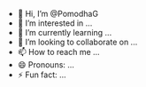 - 👋 Hi, I’m @PomodhaG
- 👀 I’m interested in ...
- 🌱 I’m currently learning ...
- 💞️ I’m looking to collaborate on ...
- 📫 How to reach me ...
- 😄 Pronouns: ...
- ⚡ Fun fact: ...

<!---
PomodhaG/PomodhaG is a ✨ special ✨ repository because its `README.md` (this file) appears on your GitHub profile.
You can click the Preview link to take a look at your changes.
--->
